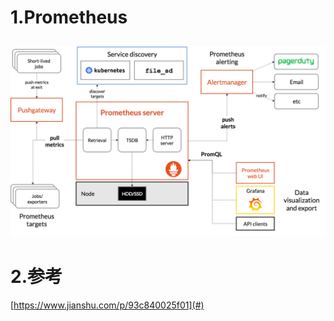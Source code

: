 # 1.Prometheus

## ![img](/static/image/662544-20190308115806797-1750460125.png)

# 2.参考

[https://www.jianshu.com/p/93c840025f01](#)

